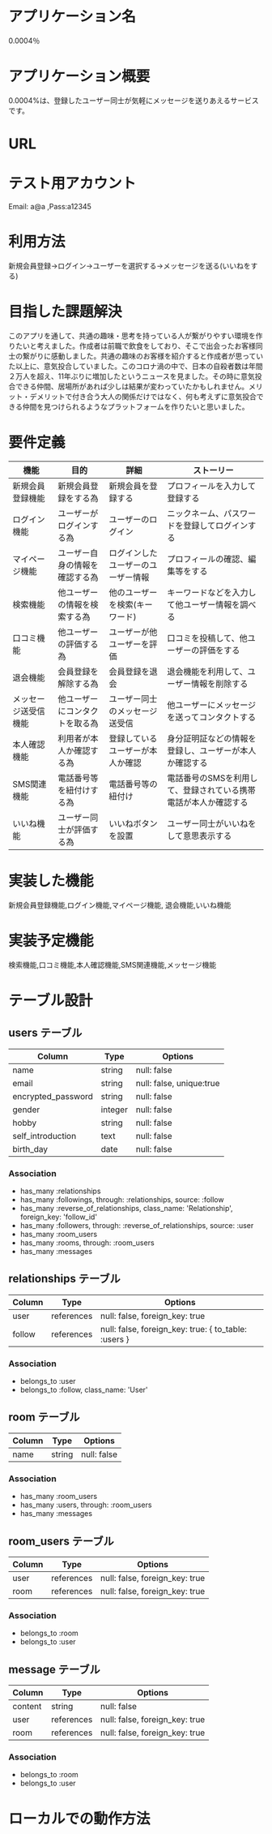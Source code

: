 # アプリケーション名  
0.0004％
# アプリケーション概要  
0.0004%は、登録したユーザー同士が気軽にメッセージを送りあえるサービスです。
# URL
# テスト用アカウント  
Email: a@a ,Pass:a12345
# 利用方法  
新規会員登録→ログイン→ユーザーを選択する→メッセージを送る(いいねをする)
# 目指した課題解決  
このアプリを通して、共通の趣味・思考を持っている人が繋がりやすい環境を作りたいと考えました。作成者は前職で飲食をしており、そこで出会ったお客様同士の繋がりに感動しました。共通の趣味のお客様を紹介すると作成者が思っていた以上に、意気投合していました。このコロナ渦の中で、日本の自殺者数は年間２万人を超え、11年ぶりに増加したというニュースを見ました。その時に意気投合できる仲間、居場所があれば少しは結果が変わっていたかもしれません。メリット・デメリットで付き合う大人の関係だけではなく、何も考えずに意気投合できる仲間を見つけられるようなプラットフォームを作りたいと思いました。
# 要件定義
| 機能 | 目的 | 詳細 | ストーリー |
| ------------- | ---------- | ----------- | -------------- |
| 新規会員登録機能 | 新規会員登録をする為 | 新規会員を登録する | プロフィールを入力して登録する |
| ログイン機能 | ユーザーがログインする為 | ユーザーのログイン| ニックネーム、パスワードを登録してログインする |
| マイページ機能 | ユーザー自身の情報を確認する為 | ログインしたユーザーのユーザー情報 | プロフィールの確認、編集等をする |
| 検索機能 | 他ユーザーの情報を検索する為 | 他のユーザーを検索(キーワード) | キーワードなどを入力して他ユーザー情報を調べる |
| 口コミ機能 | 他ユーザーの評価する為 | ユーザーが他ユーザーを評価 | 口コミを投稿して、他ユーザーの評価をする |
| 退会機能 | 会員登録を解除する為 | 会員登録を退会 | 退会機能を利用して、ユーザー情報を削除する |
| メッセージ送受信機能 | 他ユーザーにコンタクトを取る為 | ユーザー同士のメッセージ送受信 | 他ユーザーにメッセージを送ってコンタクトする |
| 本人確認機能 | 利用者が本人か確認する為 | 登録しているユーザーが本人か確認 | 身分証明証などの情報を登録し、ユーザーが本人か確認する |
| SMS関連機能 | 電話番号等を紐付けする為 | 電話番号等の紐付け | 電話番号のSMSを利用して、登録されている携帯電話が本人か確認する |
| いいね機能 | ユーザー同士が評価する為 | いいねボタンを設置 | ユーザー同士がいいねをして意思表示する |
# 実装した機能
 新規会員登録機能,ログイン機能,マイページ機能, 退会機能,いいね機能
# 実装予定機能
 検索機能,口コミ機能,本人確認機能,SMS関連機能,メッセージ機能
# テーブル設計

## users テーブル

| Column   | Type   | Options     |
| -------- | ------ | ----------- |
| name     | string | null: false |
| email    | string | null: false, unique:true |
| encrypted_password | string | null: false |
| gender | integer | null: false |
| hobby | string | null: false |
| self_introduction | text | null: false |
| birth_day | date | null: false |
### Association

 - has_many :relationships
 - has_many :followings, through: :relationships, source: :follow
 - has_many :reverse_of_relationships, class_name: 'Relationship', foreign_key:  'follow_id'
 - has_many :followers, through: :reverse_of_relationships, source: :user
 - has_many :room_users
 - has_many :rooms, through: :room_users
 - has_many :messages

## relationships テーブル

| Column | Type   | Options     |
| ------ | ------ | ----------- |
| user | references | null: false, foreign_key: true |
| follow | references | null: false, foreign_key: true: { to_table: :users } |

### Association

 - belongs_to :user
 - belongs_to :follow, class_name: 'User'

## room テーブル

| Column | Type       | Options                        |
| ------ | ---------- | ------------------------------ |
| name   | string | null: false |

### Association
 - has_many :room_users
 - has_many :users, through: :room_users
 - has_many :messages

## room_users テーブル

| Column | Type   | Options     |
| ------ | ------ | ----------- |
| user | references | null: false, foreign_key: true |
| room | references | null: false, foreign_key: true |

### Association

 - belongs_to :room
 - belongs_to :user


## message テーブル

| Column | Type   | Options     |
| ------ | ------ | ----------- |
| content | string | null: false |
| user | references | null: false, foreign_key: true |
| room | references | null: false, foreign_key: true |

### Association

 - belongs_to :room
 - belongs_to :user

# ローカルでの動作方法

